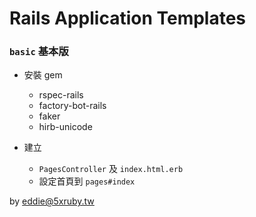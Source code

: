 # Rails Application Templates

### `basic` 基本版

- 安裝 gem 
  - rspec-rails
  - factory-bot-rails
  - faker
  - hirb-unicode

- 建立 
  - `PagesController` 及 `index.html.erb`
  - 設定首頁到 `pages#index`

by eddie@5xruby.tw
